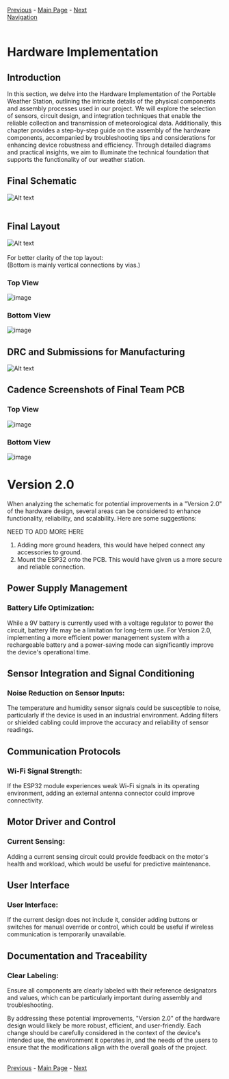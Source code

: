 [Previous](https://github.com/314-grp-301/314-grp-301.github.io/blob/main/Assignments/06-Microcontroller-Selection.md) - [Main Page](../README.md) - [Next](https://github.com/314-grp-301/314-grp-301.github.io/blob/main/Assignments/10-Software-Implementation.md)<br>
[Navigation](https://github.com/314-grp-301/314-grp-301.github.io/blob/main/docs/Navigation.md)<br><br>

# Hardware Implementation
## Introduction
In this section, we delve into the Hardware Implementation of the Portable Weather Station, outlining the intricate details of the physical components and assembly processes used in our project. We will explore the selection of sensors, circuit design, and integration techniques that enable the reliable collection and transmission of meteorological data. Additionally, this chapter provides a step-by-step guide on the assembly of the hardware components, accompanied by troubleshooting tips and considerations for enhancing device robustness and efficiency. Through detailed diagrams and practical insights, we aim to illuminate the technical foundation that supports the functionality of our weather station.

## Final Schematic
![Alt text](https://raw.githubusercontent.com/314-grp-301/314-grp-301.github.io/main/docs/assets/images/Team301Schematic-1.png)<br><br>

## Final Layout
![Alt text](https://raw.githubusercontent.com/314-grp-301/314-grp-301.github.io/main/docs/assets/images/09-TeamPCBFinal.jpg)<br><br>
For better clarity of the top layout:<br>
(Bottom is mainly vertical connections by vias.)
### Top View
![image](https://github.com/314-grp-301/314-grp-301.github.io/assets/157048263/db2b12fa-09c0-40cf-a767-ec3c0fa53c64)

### Bottom View
![image](https://github.com/314-grp-301/314-grp-301.github.io/assets/157048263/8e617c77-c672-421d-b754-771e8cbdbf9e)




## DRC and Submissions for Manufacturing
![Alt text](https://raw.githubusercontent.com/314-grp-301/314-grp-301.github.io/main/docs/assets/images/09-Hardware%20Implementation.png)

## Cadence Screenshots of Final Team PCB
### Top View
![image](https://github.com/314-grp-301/314-grp-301.github.io/assets/157048263/1bb6312c-ce68-41f1-9e45-f6968db91e7f)
### Bottom View
![image](https://github.com/314-grp-301/314-grp-301.github.io/assets/157048263/3401403d-61e7-4be7-8671-d780e9d2e08c)

# Version 2.0
When analyzing the schematic for potential improvements in a "Version 2.0" of the hardware design, several areas can be considered to enhance functionality, reliability, and scalability. Here are some suggestions:

NEED TO ADD MORE HERE

1. Adding more ground headers, this would have helped connect any accessories to ground.
3. Mount the ESP32 onto the PCB. This would have given us a more secure and reliable connection.

## Power Supply Management
### Battery Life Optimization: 
While a 9V battery is currently used with a voltage regulator to power the circuit, battery life may be a limitation for long-term use. For Version 2.0, implementing a more efficient power management system with a rechargeable battery and a power-saving mode can significantly improve the device's operational time.

## Sensor Integration and Signal Conditioning
### Noise Reduction on Sensor Inputs: 
The temperature and humidity sensor signals could be susceptible to noise, particularly if the device is used in an industrial environment. Adding filters or shielded cabling could improve the accuracy and reliability of sensor readings.

## Communication Protocols
### Wi-Fi Signal Strength: 
If the ESP32 module experiences weak Wi-Fi signals in its operating environment, adding an external antenna connector could improve connectivity.

## Motor Driver and Control
### Current Sensing: 
Adding a current sensing circuit could provide feedback on the motor's health and workload, which would be useful for predictive maintenance.

## User Interface
### User Interface: 
If the current design does not include it, consider adding buttons or switches for manual override or control, which could be useful if wireless communication is temporarily unavailable.

## Documentation and Traceability
### Clear Labeling: 
Ensure all components are clearly labeled with their reference designators and values, which can be particularly important during assembly and troubleshooting.


By addressing these potential improvements, "Version 2.0" of the hardware design would likely be more robust, efficient, and user-friendly. Each change should be carefully considered in the context of the device's intended use, the environment it operates in, and the needs of the users to ensure that the modifications align with the overall goals of the project.<br><br>

[Previous](https://github.com/314-grp-301/314-grp-301.github.io/blob/main/Assignments/06-Microcontroller-Selection.md) - [Main Page](../README.md) - [Next](https://github.com/314-grp-301/314-grp-301.github.io/blob/main/Assignments/10-Software-Implementation.md)
